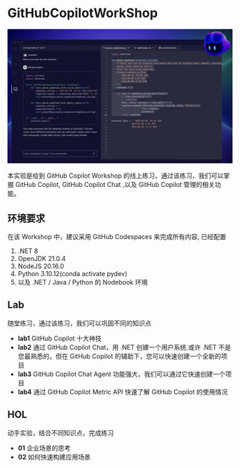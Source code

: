 # GitHubCopilotWorkShop 


![logo](./imgs/logo.png)


本实验是给到 GitHub Copilot Workshop 的线上练习，通过该练习，我们可以掌握 GitHub Copilot, GitHub Copilot Chat ,以及 GitHub Copilot 管理的相关功能。


## **环境要求**

在该 Workshop 中，建议采用 GitHub Codespaces 来完成所有内容, 已经配置

1. .NET 8
2. OpenJDK 21.0.4
3. NodeJS 20.16.0
4. Python 3.10.12(conda activate pydev)
5. 以及 .NET / Java / Python 的 Nodebook 环境


## **Lab**

随堂练习，通过该练习，我们可以巩固不同的知识点

- **lab1** GitHub Copilot 十大神技
- **lab2** 通过 GitHub Copilot Chat，用 .NET 创建一个用户系统.或许 .NET 不是您最熟悉的，但在 GitHub Copilot 的辅助下，您可以快速创建一个全新的项目
- **lab3** GitHub Copilot Chat Agent 功能强大，我们可以通过它快速创建一个项目
- **lab4** 通过 GitHub Copilot Metric API 快速了解 GitHub Copilot 的使用情况


## **HOL**

动手实验，结合不同知识点，完成练习

- **01** 企业场景的思考
- **02** 如何快速构建应用场景
